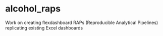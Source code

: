 # alcohol_raps
Work on creating flexdashboard RAPs (Reproducible Analytical Pipelines) replicating existing Excel dashboards
